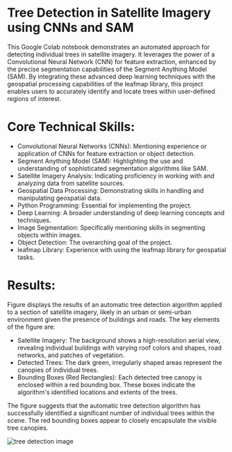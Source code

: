 # Tree Detection in Satellite Imagery using CNNs and SAM

This Google Colab notebook demonstrates an automated approach for detecting individual trees in satellite imagery. 
It leverages the power of a Convolutional Neural Network (CNN) for feature extraction, enhanced by the precise segmentation capabilities of the Segment Anything Model (SAM). 
By integrating these advanced deep learning techniques with the geospatial processing capabilities of the leafmap library, this project enables users to accurately identify and locate trees within user-defined regions of interest.


# Core Technical Skills:

- Convolutional Neural Networks (CNNs): Mentioning experience or application of CNNs for feature extraction or object detection.
- Segment Anything Model (SAM): Highlighting the use and understanding of sophisticated segmentation algorithms like SAM.
- Satellite Imagery Analysis: Indicating proficiency in working with and analyzing data from satellite sources.
- Geospatial Data Processing: Demonstrating skills in handling and manipulating geospatial data.
- Python Programming: Essential for implementing the project.
- Deep Learning: A broader understanding of deep learning concepts and techniques.
- Image Segmentation: Specifically mentioning skills in segmenting objects within images.
- Object Detection: The overarching goal of the project.
- leafmap Library: Experience with using the leafmap library for geospatial tasks.

# Results:

Figure displays the results of an automatic tree detection algorithm applied to a section of satellite imagery, likely in an urban or semi-urban environment given the presence of buildings and roads. The key elements of the figure are:

- Satellite Imagery: The background shows a high-resolution aerial view, revealing individual buildings with varying roof colors and shapes, road networks, and patches of vegetation.
- Detected Trees: The dark green, irregularly shaped areas represent the canopies of individual trees.
- Bounding Boxes (Red Rectangles): Each detected tree canopy is enclosed within a red bounding box. These boxes indicate the algorithm's identified locations and extents of the trees.

The figure suggests that the automatic tree detection algorithm has successfully identified a significant number of individual trees within the scene. The red bounding boxes appear to closely encapsulate the visible tree canopies.

![tree detection image](https://external-website.com/images/your_image.png)
